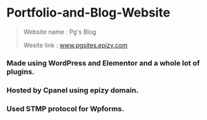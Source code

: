 # Portfolio-and-Blog-Website
> Website name : Pg's Blog
>
> Wesite link : www.pgsites.epizy.com

 
### Made using WordPress and Elementor and a whole lot of plugins. 
### Hosted by Cpanel using epizy domain.
### Used STMP protocol for Wpforms.


